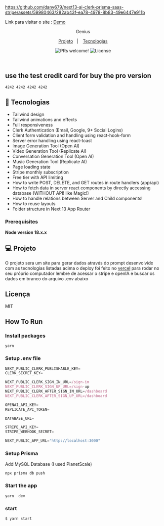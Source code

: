 

https://github.com/dany679/next13-ai-clerk-prisma-saas-stripe/assets/59980463/282ab43f-ea78-4978-8b83-49e6447e911b


<p>Link para visitar o site : 
<a href="next13-ai-clerk-prisma-saas-stripe.vercel.app" />Demo</a>
</p>
<p align='center'> Genius <p/>

<p align="center">
  <a href="#-projeto">Projeto</a>&nbsp;&nbsp;&nbsp;|&nbsp;&nbsp;&nbsp;
   <a href="#-Tecnologias">Tecnologias</a>

<p align="center">
 <img src="https://img.shields.io/static/v1?label=PRs&message=welcome&color=49AA26&labelColor=000000" alt="PRs welcome!" />

  <img alt="License" src="https://img.shields.io/static/v1?label=license&message=MIT&color=49AA26&labelColor=000000">
</p>

<br>

## use the test credit card for buy the pro version

```shell
4242 4242 4242 4242
```

## 🚀 Tecnologias

- Tailwind design
- Tailwind animations and effects
- Full responsiveness
- Clerk Authentication (Email, Google, 9+ Social Logins)
- Client form validation and handling using react-hook-form
- Server error handling using react-toast
- Image Generation Tool (Open AI)
- Video Generation Tool (Replicate AI)
- Conversation Generation Tool (Open AI)
- Music Generation Tool (Replicate AI)
- Page loading state
- Stripe monthly subscription
- Free tier with API limiting
- How to write POST, DELETE, and GET routes in route handlers (app/api)
- How to fetch data in server react components by directly accessing database (WITHOUT API! like Magic!)
- How to handle relations between Server and Child components!
- How to reuse layouts
- Folder structure in Next 13 App Router

### Prerequisites

**Node version 18.x.x**

## 💻 Projeto

O projeto sera um site para gerar dados através do prompt desenvolvido com as tecnologias listadas acima o deploy foi feito no <a href="https://vercel.com/" /> vercel</a> para rodar no seu próprio computador lembre de acessar o stripe e openIA e buscar os dados em branco do arquivo .env abaixo

## Licença

MIT

## How To Run

### Install packages

```shell
yarn
```

### Setup .env file

```js
NEXT_PUBLIC_CLERK_PUBLISHABLE_KEY=
CLERK_SECRET_KEY=

NEXT_PUBLIC_CLERK_SIGN_IN_URL=/sign-in
NEXT_PUBLIC_CLERK_SIGN_UP_URL=/sign-up
NEXT_PUBLIC_CLERK_AFTER_SIGN_IN_URL=/dashboard
NEXT_PUBLIC_CLERK_AFTER_SIGN_UP_URL=/dashboard

OPENAI_API_KEY=
REPLICATE_API_TOKEN=

DATABASE_URL=

STRIPE_API_KEY=
STRIPE_WEBHOOK_SECRET=

NEXT_PUBLIC_APP_URL="http://localhost:3000"
```

### Setup Prisma

Add MySQL Database (I used PlanetScale)

```shell
npx prisma db push

```

### Start the app

```shell
yarn  dev
```

### start

```shell
$ yarn start

```
